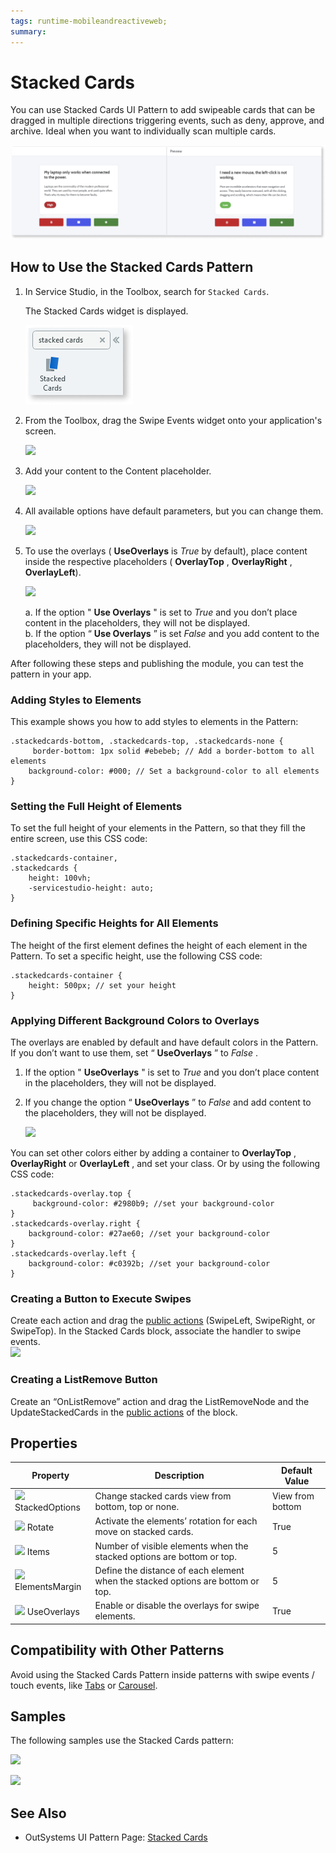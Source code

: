 ```yaml
---
tags: runtime-mobileandreactiveweb;  
summary: 
---
```


# Stacked Cards

You can use Stacked Cards UI Pattern to add swipeable cards that can be dragged in multiple directions triggering events, such as deny, approve, and archive. Ideal when you want to individually scan multiple cards.

   ![](images/stackedcards-preview.png)

## How to Use the Stacked Cards Pattern

1. In Service Studio, in the Toolbox, search for  `Stacked Cards`. 

    The Stacked Cards widget is displayed.

    ![](images/stackedcards-icon.png)

1. From the Toolbox, drag the Swipe Events widget onto your application's screen.

    ![](images/Stacked_drag_pattern.png)

1. Add your content to the Content placeholder.

    ![](images/Stacked_interaction.png)

1. All available options have default parameters, but you can change them.

    ![](images/Stacked_default_parameters.png)

1. To use the overlays ( **UseOverlays** is _True_ by default), place content inside the respective placeholders ( **OverlayTop** , **OverlayRight** , **OverlayLeft**).

    ![](images/Stacked_overlay.png)

    a. If the option " **Use Overlays** " is set to _True_ and you don’t place content in the placeholders, they will not be displayed.  
    b. If the option “ **Use Overlays** ” is set _False_ and you add content to the placeholders, they will not be displayed.

After following these steps and publishing the module, you can test the pattern in your app.

### Adding Styles to Elements

This example shows you how to add styles to elements in the Pattern:

    
    
    .stackedcards-bottom, .stackedcards-top, .stackedcards-none {
         border-bottom: 1px solid #ebebeb; // Add a border-bottom to all elements
        background-color: #000; // Set a background-color to all elements
    }
    

### Setting the Full Height of Elements

To set the full height of your elements in the Pattern, so that they fill the entire screen, use this CSS code:

    
    
    .stackedcards-container,
    .stackedcards {
        height: 100vh;
        -servicestudio-height: auto;
    }
    

### Defining Specific Heights for All Elements

The height of the first element defines the height of each element in the Pattern. To set a specific height, use the following CSS code:

    
    
    .stackedcards-container {
        height: 500px; // set your height
    }
    

### Applying Different Background Colors to Overlays

The overlays are enabled by default and have default colors in the Pattern. If you don’t want to use them, set “ **UseOverlays** ” to _False_ .

1. If the option " **UseOverlays** " is set to _True_ and you don’t place content in the placeholders, they will not be displayed.

1. If you change the option “ **UseOverlays** ” to _False_ and add content to the placeholders, they will not be displayed.

    ![](images/Stacked_background.png)

You can set other colors either by adding a container to **OverlayTop** , **OverlayRight** or **OverlayLeft** , and set your class. Or by using the following CSS code:

    
    
    .stackedcards-overlay.top {
         background-color: #2980b9; //set your background-color
    }
    .stackedcards-overlay.right {
        background-color: #27ae60; //set your background-color
    }
    .stackedcards-overlay.left {
        background-color: #c0392b; //set your background-color
    }
    

### Creating a Button to Execute Swipes

Create each action and drag the [public actions](<public-actions.md>) (SwipeLeft, SwipeRight, or SwipeTop). In the Stacked Cards block, associate the handler to swipe events.  
![](images/Stacked_swipe.png)

### Creating a ListRemove Button

Create an “OnListRemove” action and drag the ListRemoveNode and the UpdateStackedCards in the [public actions](<public-actions.md>) of the block.

## Properties

**Property** |  **Description** |  **Default Value**  
---|---|---  
![](images/input.png) StackedOptions  |  Change stacked cards view from bottom, top or none.  |  View from bottom  
![](images/input.png) Rotate  |  Activate the elements’ rotation for each move on stacked cards.  |  True 
![](images/input.png) Items  |  Number of visible elements when the stacked options are bottom or top.  |  5  
![](images/input.png) ElementsMargin  |  Define the distance of each element when the stacked options are bottom or top.  |  5  
![](images/input.png) UseOverlays  |  Enable or disable the overlays for swipe elements.  |  True
  
## Compatibility with Other Patterns

Avoid using the Stacked Cards Pattern inside patterns with swipe events / touch events, like [Tabs](<tabs.md>) or [Carousel](<carousel.md>).

## Samples

The following samples use the Stacked Cards pattern:

![](images/StackedCards-Sample-1.PNG)

![](images/StackedCards-Sample-2.PNG)

## See Also

* OutSystems UI Pattern Page: [Stacked Cards](https://outsystemsui.outsystems.com/OutSystemsUIWebsite/PatternDetail?PatternId=68)